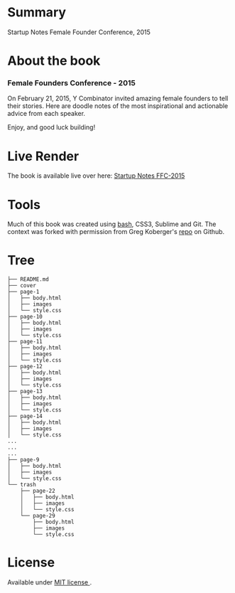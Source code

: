 # Summary
Startup Notes Female Founder Conference, 2015

# About the book

### Female Founders Conference - 2015

On February 21, 2015, Y Combinator invited amazing female founders to tell their stories. Here are doodle notes of the most inspirational and actionable advice from each speaker.

Enjoy, and good luck building!

# Live Render
The book is available live over here: [Startup Notes FFC-2015](https://bubbl.in/cover/startup-notes-ffc-2015-by-gregory-koberger)

# Tools 
Much of this book was created using [bash](https://gist.github.com/bubblin), CSS3, Sublime and Git. The context was forked with permission from Greg Koberger's [repo](https://github.com/gkoberger/startupnotes) on Github.


# Tree

```
├── README.md
├── cover
├── page-1
│   ├── body.html
│   ├── images
│   └── style.css
├── page-10
│   ├── body.html
│   ├── images
│   └── style.css
├── page-11
│   ├── body.html
│   ├── images
│   └── style.css
├── page-12
│   ├── body.html
│   ├── images
│   └── style.css
├── page-13
│   ├── body.html
│   ├── images
│   └── style.css
├── page-14
│   ├── body.html
│   ├── images
│   └── style.css
...
...
...
├── page-9
│   ├── body.html
│   ├── images
│   └── style.css
└── trash
    ├── page-22
    │   ├── body.html
    │   ├── images
    │   └── style.css
    └── page-29
        ├── body.html
        ├── images
        └── style.css

```

# License

Available under <a href="http://opensource.org/licenses/mit-license.php">MIT license </a>.